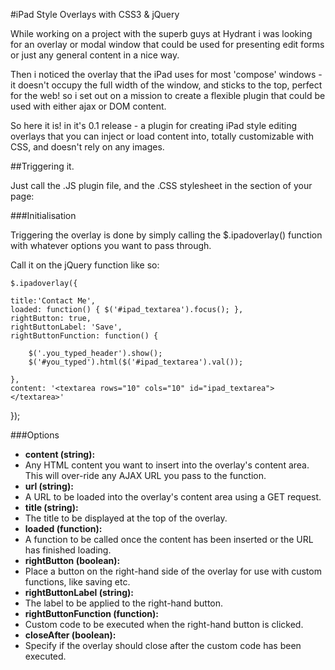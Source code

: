 #iPad Style Overlays with CSS3 & jQuery

While working on a project with the superb guys at Hydrant i was looking for an overlay or modal window that could be used for presenting edit forms or just any general content in a nice way.

Then i noticed the overlay that the iPad uses for most 'compose' windows - it doesn't occupy the full width of the window, and sticks to the top, perfect for the web! so i set out on a mission to create a flexible plugin that could be used with either ajax or DOM content.

So here it is! in it's 0.1 release - a plugin for creating iPad style editing overlays that you can inject or load content into, totally customizable with CSS, and doesn't rely on any images.

##Triggering it.

Just call the .JS plugin file, and the .CSS stylesheet in the <head> section of your page:
	
###Initialisation

Triggering the overlay is done by simply calling the $.ipadoverlay() function with whatever options you want to pass through.

Call it on the jQuery function like so:

	$.ipadoverlay({

	title:'Contact Me',
	loaded: function() { $('#ipad_textarea').focus(); },
	rightButton: true,
	rightButtonLabel: 'Save',
	rightButtonFunction: function() {
		
		$('.you_typed_header').show();
		$('#you_typed').html($('#ipad_textarea').val());
	
	},
	content: '<textarea rows="10" cols="10" id="ipad_textarea"></textarea>'
	

});

###Options

+ **content (string):**
+ Any HTML content you want to insert into the overlay's content area. This will over-ride any AJAX URL you pass to the function.
+ **url (string):**
+ A URL to be loaded into the overlay's content area using a GET request.
+ **title (string):**
+ The title to be displayed at the top of the overlay.
+ **loaded (function):**
+ A function to be called once the content has been inserted or the URL has finished loading.
+ **rightButton (boolean):**
+ Place a button on the right-hand side of the overlay for use with custom functions, like saving etc.
+ **rightButtonLabel (string):**
+ The label to be applied to the right-hand button.
+ **rightButtonFunction (function):**
+ Custom code to be executed when the right-hand button is clicked.
+ **closeAfter (boolean):**
+ Specify if the overlay should close after the custom code has been executed.